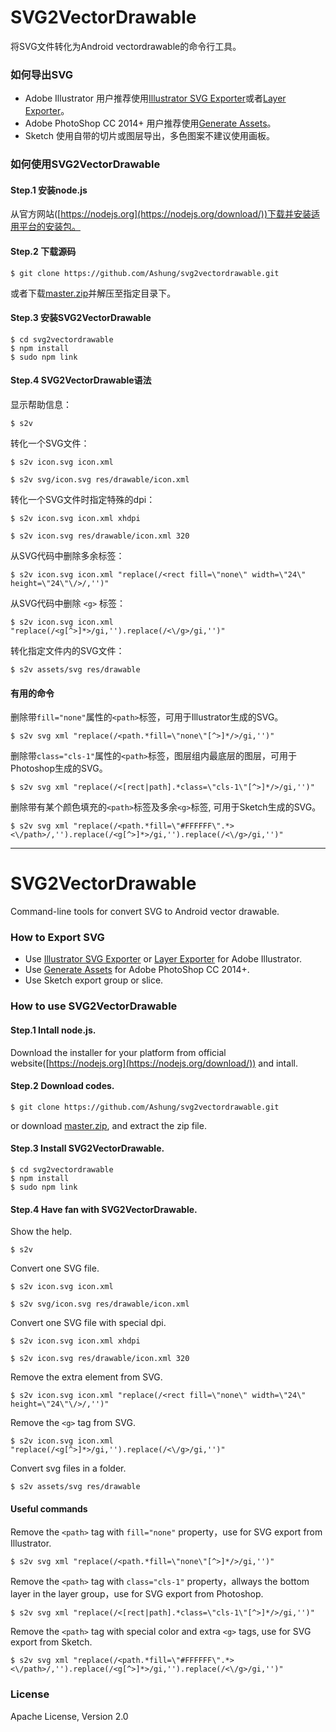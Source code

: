 # SVG2VectorDrawable

将SVG文件转化为Android vectordrawable的命令行工具。

### 如何导出SVG

* Adobe Illustrator 用户推荐使用[Illustrator SVG Exporter](https://github.com/iconic/illustrator-svg-exporter)或者[Layer Exporter](https://github.com/davidderaedt/Illustrator-Layer-Exporter)。
* Adobe PhotoShop CC 2014+ 用户推荐使用[Generate Assets](https://github.com/adobe-photoshop/generator-assets/wiki/Generate-Web-Assets-Functional-Spec)。
* Sketch 使用自带的切片或图层导出，多色图案不建议使用画板。

### 如何使用SVG2VectorDrawable

#### Step.1 安装node.js

从官方网站([https://nodejs.org](https://nodejs.org/download/))下载并安装适用平台的安装包。

#### Step.2 下载源码

```
$ git clone https://github.com/Ashung/svg2vectordrawable.git
```

或者下载[master.zip](https://github.com/iconic/illustrator-svg-exporter/archive/master.zip)并解压至指定目录下。

#### Step.3 安装SVG2VectorDrawable

```
$ cd svg2vectordrawable
$ npm install
$ sudo npm link
```

#### Step.4 SVG2VectorDrawable语法

显示帮助信息：

```
$ s2v
```

转化一个SVG文件：

```
$ s2v icon.svg icon.xml
```
```
$ s2v svg/icon.svg res/drawable/icon.xml
```

转化一个SVG文件时指定特殊的dpi：

```
$ s2v icon.svg icon.xml xhdpi
```
```
$ s2v icon.svg res/drawable/icon.xml 320
```

从SVG代码中删除多余标签：

```
$ s2v icon.svg icon.xml "replace(/<rect fill=\"none\" width=\"24\" height=\"24\"\/>/,'')"
```

从SVG代码中删除 `<g>` 标签：

```
$ s2v icon.svg icon.xml "replace(/<g[^>]*>/gi,'').replace(/<\/g>/gi,'')"
```

转化指定文件内的SVG文件：

```
$ s2v assets/svg res/drawable
```

#### 有用的命令

删除带`fill="none"`属性的`<path>`标签，可用于Illustrator生成的SVG。

```
$ s2v svg xml "replace(/<path.*fill=\"none\"[^>]*/>/gi,'')"
```

删除带`class="cls-1"`属性的`<path>`标签，图层组内最底层的图层，可用于Photoshop生成的SVG。

```
$ s2v svg xml "replace(/<[rect|path].*class=\"cls-1\"[^>]*/>/gi,'')"
```

删除带有某个颜色填充的`<path>`标签及多余`<g>`标签, 可用于Sketch生成的SVG。

```
$ s2v svg xml "replace(/<path.*fill=\"#FFFFFF\".*><\/path>/,'').replace(/<g[^>]*>/gi,'').replace(/<\/g>/gi,'')"
```


----

# SVG2VectorDrawable

Command-line tools for convert SVG to Android vector drawable.

### How to Export SVG

* Use [Illustrator SVG Exporter](https://github.com/iconic/illustrator-svg-exporter) or [Layer Exporter](https://github.com/davidderaedt/Illustrator-Layer-Exporter) for Adobe Illustrator.
* Use [Generate Assets](https://github.com/adobe-photoshop/generator-assets/wiki/Generate-Web-Assets-Functional-Spec) for Adobe PhotoShop CC 2014+.
* Use Sketch export group or slice.

### How to use SVG2VectorDrawable

#### Step.1 Intall node.js.

Download the installer for your platform from
official website([https://nodejs.org](https://nodejs.org/download/)) and  intall.

#### Step.2 Download codes.

```
$ git clone https://github.com/Ashung/svg2vectordrawable.git
```

or download [master.zip](https://github.com/iconic/illustrator-svg-exporter/archive/master.zip), and extract the zip file.

#### Step.3 Install SVG2VectorDrawable.

```
$ cd svg2vectordrawable
$ npm install
$ sudo npm link
```

#### Step.4 Have fan with SVG2VectorDrawable.

Show the help.

```
$ s2v
```

Convert one SVG file.

```
$ s2v icon.svg icon.xml
```
```
$ s2v svg/icon.svg res/drawable/icon.xml
```

Convert one SVG file with special dpi.

```
$ s2v icon.svg icon.xml xhdpi
```
```
$ s2v icon.svg res/drawable/icon.xml 320
```

Remove the extra element from SVG.

```
$ s2v icon.svg icon.xml "replace(/<rect fill=\"none\" width=\"24\" height=\"24\"\/>/,'')"
```

Remove the `<g>` tag from SVG.

```
$ s2v icon.svg icon.xml "replace(/<g[^>]*>/gi,'').replace(/<\/g>/gi,'')"
```

Convert svg files in a folder.

```
$ s2v assets/svg res/drawable
```

#### Useful commands

Remove the `<path>` tag with `fill="none"` property，use for SVG export from Illustrator.

```
$ s2v svg xml "replace(/<path.*fill=\"none\"[^>]*/>/gi,'')"
```

Remove the `<path>` tag with `class="cls-1"` property，allways the bottom layer in the layer group，use for SVG export from Photoshop.

```
$ s2v svg xml "replace(/<[rect|path].*class=\"cls-1\"[^>]*/>/gi,'')"
```

Remove the `<path>` tag with special color and extra `<g>` tags, use for SVG export from Sketch.

```
$ s2v svg xml "replace(/<path.*fill=\"#FFFFFF\".*><\/path>/,'').replace(/<g[^>]*>/gi,'').replace(/<\/g>/gi,'')"
```

### License

Apache License, Version 2.0